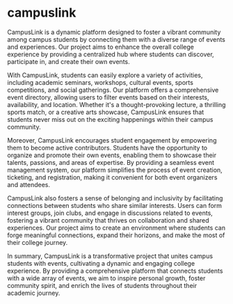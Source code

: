 # campuslink
CampusLink is a dynamic platform designed to foster a vibrant community among campus students by connecting them with a diverse range of events and experiences. Our project aims to enhance the overall college experience by providing a centralized hub where students can discover, participate in, and create their own events.

With CampusLink, students can easily explore a variety of activities, including academic seminars, workshops, cultural events, sports competitions, and social gatherings. Our platform offers a comprehensive event directory, allowing users to filter events based on their interests, availability, and location. Whether it's a thought-provoking lecture, a thrilling sports match, or a creative arts showcase, CampusLink ensures that students never miss out on the exciting happenings within their campus community.

Moreover, CampusLink encourages student engagement by empowering them to become active contributors. Students have the opportunity to organize and promote their own events, enabling them to showcase their talents, passions, and areas of expertise. By providing a seamless event management system, our platform simplifies the process of event creation, ticketing, and registration, making it convenient for both event organizers and attendees.

CampusLink also fosters a sense of belonging and inclusivity by facilitating connections between students who share similar interests. Users can form interest groups, join clubs, and engage in discussions related to events, fostering a vibrant community that thrives on collaboration and shared experiences. Our project aims to create an environment where students can forge meaningful connections, expand their horizons, and make the most of their college journey.

In summary, CampusLink is a transformative project that unites campus students with events, cultivating a dynamic and engaging college experience. By providing a comprehensive platform that connects students with a wide array of events, we aim to inspire personal growth, foster community spirit, and enrich the lives of students throughout their academic journey.
